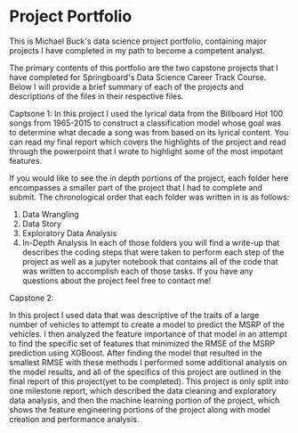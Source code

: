 # Project Portfolio
This is Michael Buck's data science project portfolio, containing major projects I have completed in my path to become a competent 
analyst. 

The primary contents of this portfolio are the two capstone projects that I have completed for Springboard's Data Science Career Track 
Course. Below I will provide a brief summary of each of the projects and descriptions of the files in their respective files.

Captsone 1:
In this project I used the lyrical data from the Billboard Hot 100 songs from 1965-2015 to construct a classification model whose goal was to determine what decade a song was from based on its lyrical content. You can read my final report which covers the highlights of the project and read through the powerpoint that I wrote to highlight some of the most impotant features.

If you would like to see the in depth portions of the project, each folder here encompasses a smaller part of the project that I had to complete and submit. The chronological order that each folder was written in is as follows:
1. Data Wrangling
2. Data Story
3. Exploratory Data Analysis
4. In-Depth Analysis
In each of those folders you will find a write-up that describes the coding steps that were taken to perform each step of the project as well as a jupyter notebook that contains all of the code that was written to accomplish each of those tasks. If you have any questions about the project feel free to contact me!

Capstone 2:

In this project I used data that was descriptive of the traits of a large number of vehicles to attempt to create a model to predict the 
MSRP of the vehicles. I then analyzed the feature importance of that model in an attempt to find the specific set of features that 
minimized the RMSE of the MSRP prediction using XGBoost. After finding the model that resulted in the smallest RMSE with these methods I performed some additional analysis on the model results, and all of the specifics of this project are outlined in the final report of this project(yet to be completed). 
This project is only split into one milestone report, which described the data cleaning and exploratory data analysis, and then the machine learning portion of the project, which shows the feature engineering portions of the project along with model creation and performance analysis. 
